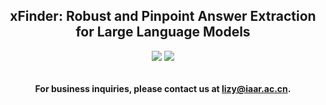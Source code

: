 <div align="center"><h2>xFinder: Robust and Pinpoint Answer Extraction for Large Language Models</h2></div>

<p align="center">
    <!-- hugging-face badges -->
    <a href="https://huggingface.co/collections/IAAR-Shanghai/xfinder-664b7b21e94e9a93f25a8412"><img src="https://img.shields.io/badge/Hugging-Face-ffa"/></a>
    <!-- arxiv badges -->
    <a href="">
        <img src='https://img.shields.io/badge/arXiv-Page-ff9999'>
    </a>
</p>

<div align="center">
  <img alt="" src="">
</div>

<div align="center"><h4>For business inquiries, please contact us at <a href="mailto:lizy@iaar.ac.cn">lizy@iaar.ac.cn</a>.</h4></div>